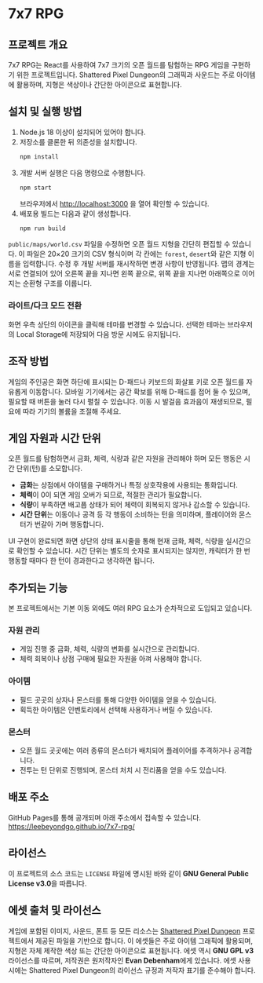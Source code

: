 # 7x7 RPG

## 프로젝트 개요
7x7 RPG는 React를 사용하여 7x7 크기의 오픈 월드를 탐험하는 RPG 게임을 구현하기 위한 프로젝트입니다.
Shattered Pixel Dungeon의 그래픽과 사운드는 주로 아이템에 활용하며, 지형은 색상이나 간단한 아이콘으로 표현합니다.

## 설치 및 실행 방법
1. Node.js 18 이상이 설치되어 있어야 합니다.
2. 저장소를 클론한 뒤 의존성을 설치합니다.
   ```bash
   npm install
   ```
3. 개발 서버 실행은 다음 명령으로 수행합니다.
   ```bash
   npm start
   ```
   브라우저에서 <http://localhost:3000> 을 열어 확인할 수 있습니다.
4. 배포용 빌드는 다음과 같이 생성합니다.
   ```bash
   npm run build
   ```

`public/maps/world.csv` 파일을 수정하면 오픈 월드 지형을 간단히 편집할 수 있습니다. 이 파일은
20×20 크기의 CSV 형식이며 각 칸에는 `forest`, `desert`와 같은 지형 이름을 입력합니다.
수정 후 개발 서버를 재시작하면 변경 사항이 반영됩니다. 맵의 경계는 서로 연결되어 있어
오른쪽 끝을 지나면 왼쪽 끝으로, 위쪽 끝을 지나면 아래쪽으로 이어지는 순환형 구조를
이룹니다.

### 라이트/다크 모드 전환
화면 우측 상단의 아이콘을 클릭해 테마를 변경할 수 있습니다.
선택한 테마는 브라우저의 Local Storage에 저장되어 다음 방문 시에도 유지됩니다.

## 조작 방법
게임의 주인공은 화면 하단에 표시되는 D-패드나 키보드의 화살표 키로 오픈 월드를 자유롭게 이동합니다.
모바일 기기에서는 공간 확보를 위해 D-패드를 접어 둘 수 있으며, 필요할 때 버튼을 눌러 다시 펼칠 수 있습니다.
이동 시 발걸음 효과음이 재생되므로, 필요에 따라 기기의 볼륨을 조절해 주세요.

## 게임 자원과 시간 단위
오픈 월드를 탐험하면서 금화, 체력, 식량과 같은 자원을 관리해야 하며 모든 행동은 시간 단위(턴)를 소모합니다.

- **금화**는 상점에서 아이템을 구매하거나 특정 상호작용에 사용되는 통화입니다.
- **체력**이 0이 되면 게임 오버가 되므로, 적절한 관리가 필요합니다.
- **식량**이 부족하면 배고픔 상태가 되어 체력이 회복되지 않거나 감소할 수 있습니다.
- **시간 단위**는 이동이나 공격 등 각 행동이 소비하는 턴을 의미하며, 플레이어와 몬스터가 번갈아 가며 행동합니다.

UI 구현이 완료되면 화면 상단의 상태 표시줄을 통해 현재 금화, 체력, 식량을 실시간으로 확인할 수 있습니다. 시간 단위는 별도의 숫자로 표시되지는 않지만, 캐릭터가 한 번 행동할 때마다 한 턴이 경과한다고 생각하면 됩니다.

## 추가되는 기능
본 프로젝트에서는 기본 이동 외에도 여러 RPG 요소가 순차적으로 도입되고 있습니다.

### 자원 관리
- 게임 진행 중 금화, 체력, 식량의 변화를 실시간으로 관리합니다.
- 체력 회복이나 상점 구매에 필요한 자원을 아껴 사용해야 합니다.

### 아이템
- 필드 곳곳의 상자나 몬스터를 통해 다양한 아이템을 얻을 수 있습니다.
- 획득한 아이템은 인벤토리에서 선택해 사용하거나 버릴 수 있습니다.

### 몬스터
- 오픈 월드 곳곳에는 여러 종류의 몬스터가 배치되어 플레이어를 추격하거나 공격합니다.
- 전투는 턴 단위로 진행되며, 몬스터 처치 시 전리품을 얻을 수도 있습니다.

## 배포 주소
GitHub Pages를 통해 공개되며 아래 주소에서 접속할 수 있습니다.
<https://leebeyondgo.github.io/7x7-rpg/>

## 라이선스
이 프로젝트의 소스 코드는 `LICENSE` 파일에 명시된 바와 같이 **GNU General Public License v3.0**을 따릅니다.

## 에셋 출처 및 라이선스
게임에 포함된 이미지, 사운드, 폰트 등 모든 리소스는 [Shattered Pixel Dungeon](https://github.com/00-Evan/shattered-pixel-dungeon) 프로젝트에서 제공된 파일을 기반으로 합니다.
이 에셋들은 주로 아이템 그래픽에 활용되며, 지형은 자체 제작한 색상 또는 간단한 아이콘으로 표현됩니다.
에셋 역시 **GNU GPL v3** 라이선스를 따르며, 저작권은 원저작자인 **Evan Debenham**에게 있습니다.
에셋 사용 시에는 Shattered Pixel Dungeon의 라이선스 규정과 저작자 표기를 준수해야 합니다.
